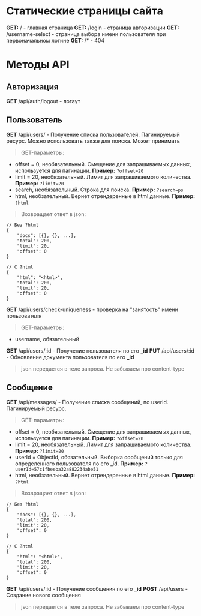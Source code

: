 # Статические страницы сайта

**GET:** / - главная страница
**GET:** /login - страница авторизации
**GET:** /username-select - страница выбора имени пользователя при первоначальном логине
**GET:** /* - 404

# Методы API

## Авторизация

**GET** /api/auth/logout - логаут

## Пользователь

**GET** /api/users/ - Получение списка пользователей. Пагинируемый ресурс. Можно использовать также для поиска. Может принимать 
> GET-параметры:
  * offset = 0, необязательный. Смещение для запрашиваемых данных, используется для пагинации. **Пример:** `?offset=20`
  * limit = 20, необязательный. Лимит для запрашиваемого количества. **Пример:** `?limit=20`
  * search, необязательный. Строка для поиска. **Пример:** `?search=ps`
  * html, необзательный. Вернет отрендеренные в html данные. **Пример:** `?html`
  
> Возвращает ответ в json:

```
// Без ?html
{
    "docs": [{}, {}, ...],
    "total": 200,
    "limit": 20,
    "offset": 0
}

// С ?html
{
    "html": "<html>",
    "total": 200,
    "limit": 20,
    "offset": 0
}
```
   
**GET** /api/users/check-uniqueness - проверка на "занятость" имени пользователя
> GET-параметры:
  * username, обязательный  

**GET** /api/users/:id - Получение пользователя по его **_id**
**PUT** /api/users/:id - Обновление документа пользователя по его **_id**
> json передается в теле запроса. Не забываем про content-type

## Сообщение

**GET** /api/messages/ - Получение списка сообщений, по userId. Пагинируемый ресурс.
> GET-параметры:
  * offset = 0, необязательный. Смещение для запрашиваемых данных, используется для пагинации. **Пример:** `?offset=20`
  * limit = 20, необязательный. Лимит для запрашиваемого количества. **Пример:** `?limit=20`
  * userId = ObjectId, обязательный. Выборка сообщений только для определенного пользователя по его _id. **Пример:** `?userId=57c1fbeeba32a882234abe51`
  * html, необзательный. Вернет отрендеренные в html данные. **Пример:** `?html`
  
> Возвращает ответ в json:

```
// Без ?html
{
    "docs": [{}, {}, ...],
    "total": 200,
    "limit": 20,
    "offset": 0
}

// С ?html
{
    "html": "<html>",
    "total": 200,
    "limit": 20,
    "offset": 0
}
```

**GET** /api/users/:id - Получение сообщения по его **_id**
**POST** /api/users - Создание нового сообщения
> json передается в теле запроса. Не забываем про content-type
